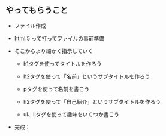 ## やってもらうこと
- ファイル作成  
- html:5 って打ってファイルの事前準備  
- そこからより細かく指示していく  
  - h1タグを使ってタイトルを作ろう
  - h2タグを使って「名前」というサブタイトルを作ろう
  - pタグを使って名前を書こう

  - h2タグを使って「自己紹介」というサブタイトルを作ろう
  - ul、liタグを使って趣味をいくつか書こう

- 完成：